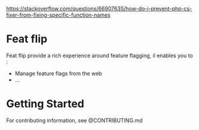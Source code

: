 https://stackoverflow.com/questions/66907635/how-do-i-prevent-php-cs-fixer-from-fixing-specific-function-names

# Feat flip

Feat flip provide a rich experience around feature flagging, il enables you to :
- Manage feature flags from the web
- ...

# Getting Started

For contributing information, see @CONTRIBUTING.md


